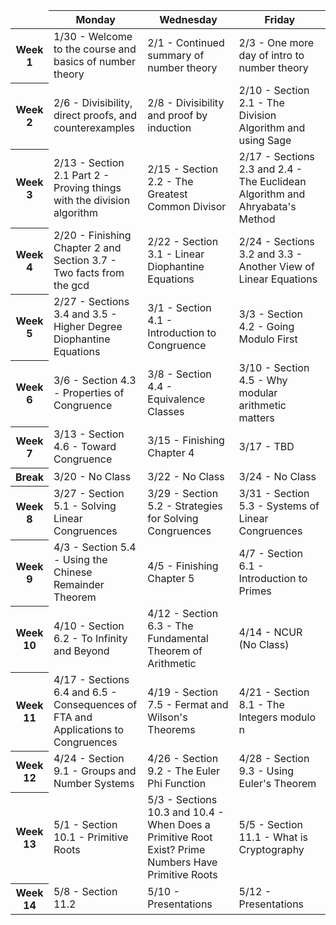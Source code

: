<link href="https://media.uwex.edu/app/droplets_v3/css/droplets.css" rel="stylesheet"/>
<script href="https://media.uwex.edu/app/droplets_v3/script/droplets.js" type="test/javascript">
</script>
<div id="uws-droplets-page">
 <table class="hover">
  <thead>
   <tr>
    <td style="width:10%">
    </td>
    <th style="width:30%">
     Monday
    </th>
    <th style="width:30%">
     Wednesday
    </th>
    <th style="width:30%">
     Friday
    </th>
   </tr>
  </thead>
  <tbody>
   <tr>
    <th>
     Week 1
    </th>
    <td>
     1/30 - Welcome to the course and basics of number theory
    </td>
    <td>
     2/1 - Continued summary of number theory
    </td>
    <td>
     2/3 - One more day of intro to number theory
    </td>
   </tr>
   <tr>
    <th>
     Week 2
    </th>
    <td>
     2/6 - Divisibility, direct proofs, and counterexamples
    </td>
    <td>
     2/8 - Divisibility and proof by induction
    </td>
    <td>
     2/10 - Section 2.1 - The Division Algorithm and using Sage
    </td>
   </tr>
   <tr>
    <th>
     Week 3
    </th>
    <td>
     2/13 - Section 2.1 Part 2 - Proving things with the division algorithm
    </td>
    <td>
     2/15 - Section 2.2 - The Greatest Common Divisor
    </td>
    <td>
     2/17 - Sections 2.3 and 2.4 - The Euclidean Algorithm and Ahryabata's Method
    </td>
   </tr>
   <tr>
    <th>
     Week 4
    </th>
    <td>
     2/20 - Finishing Chapter 2 and Section 3.7 - Two facts from the gcd
    </td>
    <td>
     2/22 - Section 3.1 - Linear Diophantine Equations
    </td>
    <td>
     2/24 - Sections 3.2 and 3.3 - Another View of Linear Equations
    </td>
   </tr>
   <tr>
    <th>
     Week 5
    </th>
    <td>
     2/27 - Sections 3.4 and 3.5 - Higher Degree Diophantine Equations
    </td>
    <td>
     3/1 - Section 4.1 - Introduction to Congruence
    </td>
    <td>
     3/3 - Section 4.2 - Going Modulo First
    </td>
   </tr>
   <tr>
    <th>
     Week 6
    </th>
    <td>
     3/6 - Section 4.3 - Properties of Congruence
    </td>
    <td>
     3/8 - Section 4.4 - Equivalence Classes
    </td>
    <td>
     3/10 - Section 4.5 - Why modular arithmetic matters
    </td>
   </tr>
   <tr>
    <th>
     Week 7
    </th>
    <td>
     3/13 - Section 4.6 - Toward Congruence
    </td>
    <td>
     3/15 - Finishing Chapter 4
    </td>
    <td>
     3/17 - TBD
    </td>
   </tr>
   <tr>
    <th>
     Break
    </th>
    <td>
     3/20 - No Class
    </td>
    <td>
     3/22 - No Class
    </td>
    <td>
     3/24 - No Class
    </td>
   </tr>
   <tr>
    <th>
     Week 8
    </th>
    <td>
     3/27 - Section 5.1 - Solving Linear Congruences
    </td>
    <td>
     3/29 - Section 5.2 - Strategies for Solving Congruences
    </td>
    <td>
     3/31 - Section 5.3 - Systems of Linear Congruences
    </td>
   </tr>
   <tr>
    <th>
     Week 9
    </th>
    <td>
     4/3 - Section 5.4 - Using the Chinese Remainder Theorem
    </td>
    <td>
     4/5 - Finishing Chapter 5
    </td>
    <td>
     4/7 - Section 6.1 - Introduction to Primes
    </td>
   </tr>
   <tr>
    <th>
     Week 10
    </th>
    <td>
     4/10 - Section 6.2 - To Infinity and Beyond
    </td>
    <td>
     4/12 - Section 6.3 - The Fundamental Theorem of Arithmetic
    </td>
    <td>
     4/14 - NCUR (No Class)
    </td>
   </tr>
   <tr>
    <th>
     Week 11
    </th>
    <td>
     4/17 - Sections 6.4 and 6.5 - Consequences of FTA and Applications to Congruences
    </td>
    <td>
     4/19 - Section 7.5 - Fermat and Wilson's Theorems
    </td>
    <td>
     4/21 - Section 8.1 - The Integers modulo n
    </td>
   </tr>
   <tr>
    <th>
     Week 12
    </th>
    <td>
     4/24 - Section 9.1 - Groups and Number Systems
    </td>
    <td>
     4/26 - Section 9.2 - The Euler Phi Function
    </td>
    <td>
     4/28 - Section 9.3 - Using Euler's Theorem
    </td>
   </tr>
   <tr>
    <th>
     Week 13
    </th>
    <td>
     5/1 - Section 10.1 - Primitive Roots
    </td>
    <td>
     5/3 - Sections 10.3 and 10.4 - When Does a Primitive Root Exist? Prime Numbers Have Primitive Roots
    </td>
    <td>
     5/5 - Section 11.1 - What is Cryptography
    </td>
   </tr>
   <tr>
    <th>
     Week 14
    </th>
    <td>
     5/8 - Section 11.2
    </td>
    <td>
     5/10 - Presentations
    </td>
    <td>
     5/12 - Presentations
    </td>
   </tr>
  </tbody>
 </table>
</div>